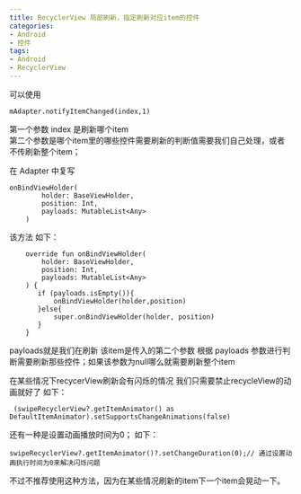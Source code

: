 ```yaml
---
title: RecyclerView 局部刷新，指定刷新对应item的控件
categories: 
- Android
- 控件
tags:
- Android
- RecyclerView
---
```

可以使用

```mAdapter.notifyItemChanged(index,1)   ``` 

第一个参数 index 是刷新哪个item <br> 第二个参数是哪个item里的哪些控件需要刷新的判断值需要我们自己处理，或者不传刷新整个item；

在 Adapter 中复写  
``` 
onBindViewHolder(
        holder: BaseViewHolder,
        position: Int,
        payloads: MutableList<Any>
    ) 
```
该方法
如下：
```
    override fun onBindViewHolder(
        holder: BaseViewHolder,
        position: Int,
        payloads: MutableList<Any>
    ) {
       if (payloads.isEmpty()){
           onBindViewHolder(holder,position)
       }else{
           super.onBindViewHolder(holder, position)
       }
    }
```
payloads就是我们在刷新 该item是传入的第二个参数
根据  payloads 参数进行判断需要刷新那些控件；如果该参数为null哪么就需要刷新整个item


在某些情况下recycerView刷新会有闪烁的情况  我们只需要禁止recycleView的动画就好了 如下：
```
 (swipeRecyclerView?.getItemAnimator() as DefaultItemAnimator).setSupportsChangeAnimations(false)
```

还有一种是设置动画播放时间为0；
如下：
```
swipeRecyclerView?.getItemAnimator()?.setChangeDuration(0);// 通过设置动画执行时间为0来解决闪烁问题
```
不过不推荐使用这种方法，因为在某些情况刷新的item下一个item会晃动一下。